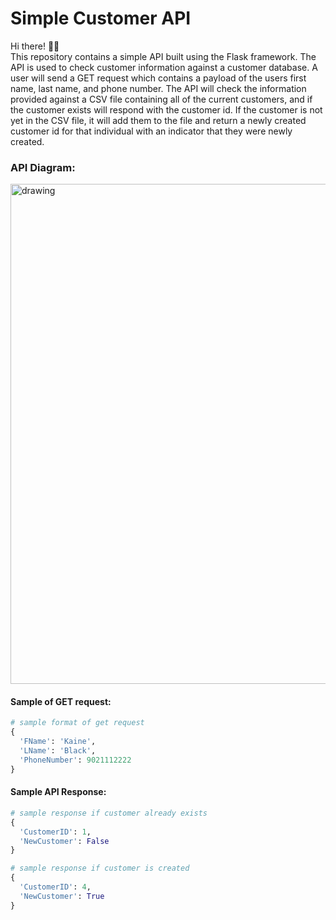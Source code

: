 # Simple Customer API
Hi there! 👋🏼  
This repository contains a simple API built using the Flask framework. The API is used to check customer information against a customer database. A user will send a GET request which contains a payload of the users first name, last name, and phone number. The API will check the information provided against a CSV file containing all of the current customers, and if the customer exists will respond with the customer id. If the customer is not yet in the CSV file, it will add them to the file and return a newly created customer id for that individual with an indicator that they were newly created.

### API Diagram:
<img src="https://user-images.githubusercontent.com/72955075/150661534-8ab90a63-5979-4d7e-9f7b-cb17ef527183.png" alt="drawing" width="800"/>



#### Sample of GET request:
```python
# sample format of get request
{
  'FName': 'Kaine', 
  'LName': 'Black',
  'PhoneNumber': 9021112222
}
```

#### Sample API Response:
```python
# sample response if customer already exists
{
  'CustomerID': 1,
  'NewCustomer': False
}

# sample response if customer is created
{
  'CustomerID': 4,
  'NewCustomer': True
}
```
